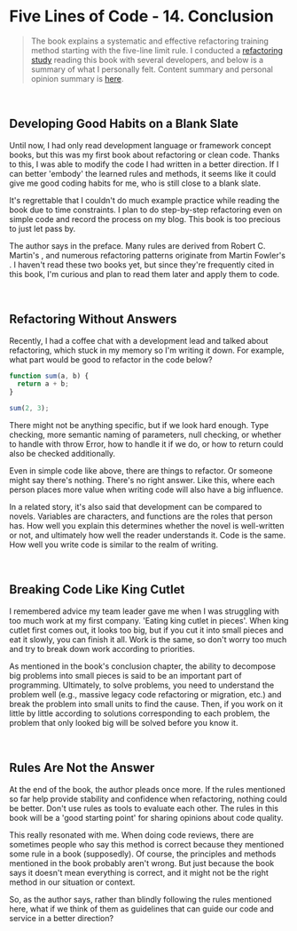 # Five Lines of Code - 14. Conclusion

> The book [<Five Lines of Code>](https://www.yes24.com/Product/Goods/116904325) explains a systematic and effective refactoring training method starting with the five-line limit rule. I conducted a [refactoring study](https://github.com/elegant-functional-2023/five-lines-of-code) reading this book with several developers, and below is a summary of what I personally felt. Content summary and personal opinion summary is [here](https://github.com/ella-yschoi/book-review/tree/main/five-lines-of-code).

<br/>

## Developing Good Habits on a Blank Slate

Until now, I had only read development language or framework concept books, but this was my first book about refactoring or clean code. Thanks to this, I was able to modify the code I had written in a better direction. If I can better 'embody' the learned rules and methods, it seems like it could give me good coding habits for me, who is still close to a blank slate.

It's regrettable that I couldn't do much example practice while reading the book due to time constraints. I plan to do step-by-step refactoring even on simple code and record the process on my blog. This book is too precious to just let pass by.

The author says in the preface. Many rules are derived from Robert C. Martin's <Clean Code>, and numerous refactoring patterns originate from Martin Fowler's <Refactoring>. I haven't read these two books yet, but since they're frequently cited in this book, I'm curious and plan to read them later and apply them to code.

<br/>

## Refactoring Without Answers

Recently, I had a coffee chat with a development lead and talked about refactoring, which stuck in my memory so I'm writing it down. For example, what part would be good to refactor in the code below?

```javascript
function sum(a, b) {
  return a + b;
}

sum(2, 3);
```

There might not be anything specific, but if we look hard enough. Type checking, more semantic naming of parameters, null checking, or whether to handle with throw Error, how to handle it if we do, or how to return could also be checked additionally.

Even in simple code like above, there are things to refactor. Or someone might say there's nothing. There's no right answer. Like this, where each person places more value when writing code will also have a big influence.

In a related story, it's also said that development can be compared to novels. Variables are characters, and functions are the roles that person has. How well you explain this determines whether the novel is well-written or not, and ultimately how well the reader understands it. Code is the same. How well you write code is similar to the realm of writing.

<br/>

## Breaking Code Like King Cutlet

I remembered advice my team leader gave me when I was struggling with too much work at my first company. 'Eating king cutlet in pieces'. When king cutlet first comes out, it looks too big, but if you cut it into small pieces and eat it slowly, you can finish it all. Work is the same, so don't worry too much and try to break down work according to priorities.

As mentioned in the book's conclusion chapter, the ability to decompose big problems into small pieces is said to be an important part of programming. Ultimately, to solve problems, you need to understand the problem well (e.g., massive legacy code refactoring or migration, etc.) and break the problem into small units to find the cause. Then, if you work on it little by little according to solutions corresponding to each problem, the problem that only looked big will be solved before you know it.

<br/>

## Rules Are Not the Answer

At the end of the book, the author pleads once more. If the rules mentioned so far help provide stability and confidence when refactoring, nothing could be better. Don't use rules as tools to evaluate each other. The rules in this book will be a 'good starting point' for sharing opinions about code quality.

This really resonated with me. When doing code reviews, there are sometimes people who say this method is correct because they mentioned some rule in a book (supposedly). Of course, the principles and methods mentioned in the book probably aren't wrong. But just because the book says it doesn't mean everything is correct, and it might not be the right method in our situation or context.

So, as the author says, rather than blindly following the rules mentioned here, what if we think of them as guidelines that can guide our code and service in a better direction?
